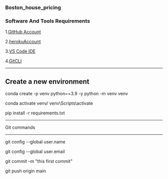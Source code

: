 
### Boston_house_pricing

### Software And Tools Requirements

1.[GitHub Account ](https://github.com)

2.[herokuAccount](https://heroku.com)

3.[VS Code IDE](htts://code.visualstudio.com)

4.[GitCLI](https://git-scm.com/book/en/v2/Getting-started-The-Command-Line)

---
Create a new environment
---
conda create -p venv python==3.9 -y
python -m venv venv

conda activate venv/
venv\Scripts\activate

pip install -r requirements.txt



---
Git commands

---
git config --global user.name

git config --global user.email

git commit -m "this first commit"

git push origin main
